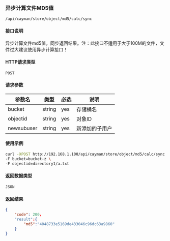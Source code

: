 ### 异步计算文件MD5值
`/api/cayman/store/object/md5/calc/sync`

#### 接口说明
异步计算文件md5值，同步返回结果。注：此接口不适用于大于100M的文件，文件过大建议使用异步计算接口！

#### HTTP请求类型
`POST`

#### 请求参数
|参数名|类型|必选|说明|
|--|--|--|--|
|bucket|string|yes|存储桶名|
|objectid|string|yes|对象ID|
|newsubuser|string|yes|新添加的子用户|

#### 使用示例
```sh
curl -XPOST http://192.168.1.100/api/cayman/store/object/md5/calc/sync \
-F bucket=bucket-z \
-F objectid=directory1/a.txt    

```

#### 返回数据类型
`JSON`

#### 返回结果
```json
{
	"code":	200，
	"result":{
	    "md5":"4048733e5169de433046c96dc63a9860"
	}
}
```

